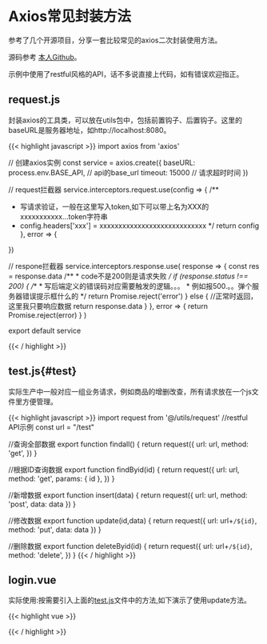 # Axios常见封装方法


参考了几个开源项目，分享一套比较常见的axios二次封装使用方法。

源码参考 [本人Github](https://github.com/WorkingNiu/vueskeleton)。

示例中使用了restful风格的API，话不多说直接上代码，如有错误欢迎指正。

<!--more-->
## request.js

封装axios的工具类，可以放在utils包中，包括前置钩子、后置钩子。这里的baseURL是服务器地址，如http://localhost:8080。

{{< highlight javascript  >}}
import axios from 'axios'

// 创建axios实例
const service = axios.create({
  baseURL: process.env.BASE_API, // api的base_url
  timeout: 15000 // 请求超时时间
})

// request拦截器
service.interceptors.request.use(config => {
  /**
   * 写请求验证，一般在这里写入token,如下可以带上名为XXX的xxxxxxxxxxx...token字符串
   * config.headers['xxx'] = xxxxxxxxxxxxxxxxxxxxxxxxxxxx
   */
  return config
}, error => {

})

// respone拦截器
service.interceptors.response.use(
  response => {
    const res = response.data
    /**
     * code不是200则是请求失败
     */
    if (response.status !== 200) {
      /**
       * 写后端定义的错误码对应需要触发的逻辑。。。
       * 例如报500.。。弹个服务器错误提示框什么的
       */
      return Promise.reject('error')
    } else {
      //正常时返回，这里我只要响应数据
      return response.data
    }
  },
  error => {
    return Promise.reject(error)
  }
)

export default service

{{< / highlight >}}

## test.js{#test}

实际生产中一般对应一组业务请求，例如商品的增删改查，所有请求放在一个js文件里方便管理。

{{< highlight javascript >}}
import request from '@/utils/request'
//restful API示例
const url = "/test"

//查询全部数据
export function findall() {
  return request({
    url: url,
    method: 'get',
  })
}

//根据ID查询数据
export function findByid(id) {
  return request({
    url: url,
    method: 'get',
    params: {
      id
    },
  })
}

//新增数据
export function insert(data) {
  return request({
    url: url,
    method: 'post',
    data: data
  })
}

//修改数据
export function update(id,data) {
  return request({
    url: url+`/${id}`,
    method: 'put',
    data: data
  })
}

//删除数据
export function deleteByid(id) {
  return request({
    url: url+`/${id}`,
    method: 'delete',
  })
}
{{< / highlight >}}

## login.vue

实际使用:按需要引入上面的[test.js](#test)文件中的方法,如下演示了使用update方法。

{{< highlight vue >}}

<template>
  <div>
    login页
  </div>
</template>
<script>
    import {findall,findByid,insert,update} from '../../api/test';
    export default {
        data() {
            return {
                student: {
                    id: 1,
                    name: 'lzq',
                    money: 999.999
                }
            };
        },
        mounted() {
            update(this.student.id,this.student).then(Response => {
                console.log(Response)
            }).catch(err=>{
                console.log(err)
            })
        },
        methods: {
        }
    };
</script>

{{< / highlight >}}
